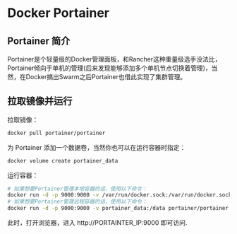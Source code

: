 # Docker Portainer   

## Portainer 简介

Portainer是个轻量级的Docker管理面板，和Rancher这种重量级选手没法比，Portainer倾向于单机的管理(后来发现能够添加多个单机节点切换着管理)，当然，在Docker搞出Swarm之后Portainer也借此实现了集群管理。

## 拉取镜像并运行

拉取镜像：

```bash
docker pull portainer/portainer
```

为 Portainer 添加一个数据卷，当然你也可以在运行容器时指定：

```bash
docker volume create portainer_data
```

运行容器：

```bash
# 如果想要Portainer管理本地容器的话，使用以下命令：
docker run -d -p 9000:9000 -v /var/run/docker.sock:/var/run/docker.sock -v portainer_data:/data --restart=always --name prtainer portainer/portainer
# 如果想要Portainer管理远程容器的话，使用以下命令：
docker run -d -p 9000:9000 -v portainer_data:/data portainer/portainer
```

此时，打开浏览器，进入 http://PORTAINTER_IP:9000 即可访问.